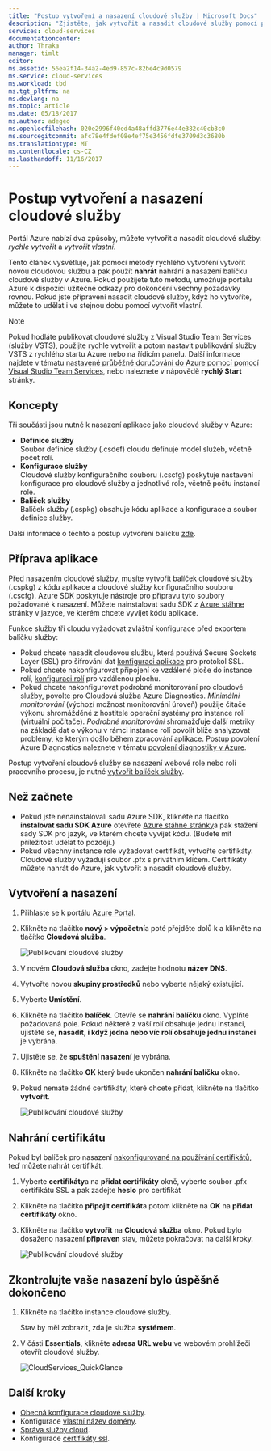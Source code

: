 ```yaml
---
title: "Postup vytvoření a nasazení cloudové služby | Microsoft Docs"
description: "Zjistěte, jak vytvořit a nasadit cloudové služby pomocí portálu Azure."
services: cloud-services
documentationcenter: 
author: Thraka
manager: timlt
editor: 
ms.assetid: 56ea2f14-34a2-4ed9-857c-82be4c9d0579
ms.service: cloud-services
ms.workload: tbd
ms.tgt_pltfrm: na
ms.devlang: na
ms.topic: article
ms.date: 05/18/2017
ms.author: adegeo
ms.openlocfilehash: 020e2996f40ed4a48affd3776e44e382c40cb3c0
ms.sourcegitcommit: afc78e4fdef08e4ef75e3456fdfe3709d3c3680b
ms.translationtype: MT
ms.contentlocale: cs-CZ
ms.lasthandoff: 11/16/2017
---
```

# <a name="how-to-create-and-deploy-a-cloud-service"></a>Postup vytvoření a nasazení cloudové služby
Portál Azure nabízí dva způsoby, můžete vytvořit a nasadit cloudové služby: *rychle vytvořit* a *vytvořit vlastní*.

Tento článek vysvětluje, jak pomocí metody rychlého vytvoření vytvořit novou cloudovou službu a pak použít **nahrát** nahrání a nasazení balíčku cloudové služby v Azure. Pokud použijete tuto metodu, umožňuje portálu Azure k dispozici užitečné odkazy pro dokončení všechny požadavky rovnou. Pokud jste připravení nasadit cloudové služby, když ho vytvoříte, můžete to udělat i ve stejnou dobu pomocí vytvořit vlastní.

> [!NOTE]
> Pokud hodláte publikovat cloudové služby z Visual Studio Team Services (služby VSTS), použijte rychle vytvořit a potom nastavit publikování služby VSTS z rychlého startu Azure nebo na řídicím panelu. Další informace najdete v tématu [nastavené průběžné doručování do Azure pomocí pomocí Visual Studio Team Services][TFSTutorialForCloudService], nebo naleznete v nápovědě **rychlý Start** stránky.
>
>

## <a name="concepts"></a>Koncepty
Tři součásti jsou nutné k nasazení aplikace jako cloudové služby v Azure:

* **Definice služby**  
  Soubor definice služby (.csdef) cloudu definuje model služeb, včetně počet rolí.
* **Konfigurace služby**  
  Cloudové služby konfiguračního souboru (.cscfg) poskytuje nastavení konfigurace pro cloudové služby a jednotlivé role, včetně počtu instancí role.
* **Balíček služby**  
  Balíček služby (.cspkg) obsahuje kódu aplikace a konfigurace a soubor definice služby.

Další informace o těchto a postup vytvoření balíčku [zde](cloud-services-model-and-package.md).

## <a name="prepare-your-app"></a>Příprava aplikace
Před nasazením cloudové služby, musíte vytvořit balíček cloudové služby (.cspkg) z kódu aplikace a cloudové služby konfiguračního souboru (.cscfg). Azure SDK poskytuje nástroje pro přípravu tyto soubory požadované k nasazení. Můžete nainstalovat sadu SDK z [Azure stáhne](https://azure.microsoft.com/downloads/) stránky v jazyce, ve kterém chcete vyvíjet kódu aplikace.

Funkce služby tři cloudu vyžadovat zvláštní konfigurace před exportem balíčku služby:

* Pokud chcete nasadit cloudovou službu, která používá Secure Sockets Layer (SSL) pro šifrování dat [konfiguraci aplikace](cloud-services-configure-ssl-certificate-portal.md#modify) pro protokol SSL.
* Pokud chcete nakonfigurovat připojení ke vzdálené ploše do instance rolí, [konfiguraci rolí](cloud-services-role-enable-remote-desktop-new-portal.md) pro vzdálenou plochu.
* Pokud chcete nakonfigurovat podrobné monitorování pro cloudové služby, povolte pro Cloudová služba Azure Diagnostics. *Minimální monitorování* (výchozí možnost monitorování úroveň) použije čítače výkonu shromážděné z hostitele operační systémy pro instance rolí (virtuální počítače). *Podrobné monitorování* shromažďuje další metriky na základě dat o výkonu v rámci instance rolí povolit blíže analyzovat problémy, ke kterým došlo během zpracování aplikace. Postup povolení Azure Diagnostics naleznete v tématu [povolení diagnostiky v Azure](cloud-services-dotnet-diagnostics.md).

Postup vytvoření cloudové služby se nasazení webové role nebo rolí pracovního procesu, je nutné [vytvořit balíček služby](cloud-services-model-and-package.md#servicepackagecspkg).

## <a name="before-you-begin"></a>Než začnete
* Pokud jste nenainstalovali sadu Azure SDK, klikněte na tlačítko **instalovat sadu SDK Azure** otevřete [Azure stáhne stránky](https://azure.microsoft.com/downloads/)a pak stažení sady SDK pro jazyk, ve kterém chcete vyvíjet kódu. (Budete mít příležitost udělat to později.)
* Pokud všechny instance role vyžadovat certifikát, vytvořte certifikáty. Cloudové služby vyžadují soubor .pfx s privátním klíčem. Certifikáty můžete nahrát do Azure, jak vytvořit a nasadit cloudové služby.

## <a name="create-and-deploy"></a>Vytvoření a nasazení
1. Přihlaste se k portálu [Azure Portal](https://portal.azure.com/).
2. Klikněte na tlačítko **nový > výpočetní**a poté přejděte dolů k a klikněte na tlačítko **Cloudová služba**.

    ![Publikování cloudové služby](media/cloud-services-how-to-create-deploy-portal/create-cloud-service.png)
3. V novém **Cloudová služba** okno, zadejte hodnotu **název DNS**.
4. Vytvořte novou **skupiny prostředků** nebo vyberte nějaký existující.
5. Vyberte **Umístění**.
6. Klikněte na tlačítko **balíček**. Otevře se **nahrání balíčku** okno. Vyplňte požadovaná pole. Pokud některé z vaší rolí obsahuje jednu instanci, ujistěte se, **nasadit, i když jedna nebo víc rolí obsahuje jednu instanci** je vybrána.
7. Ujistěte se, že **spuštění nasazení** je vybrána.
8. Klikněte na tlačítko **OK** který bude ukončen **nahrání balíčku** okno.
9. Pokud nemáte žádné certifikáty, které chcete přidat, klikněte na tlačítko **vytvořit**.

    ![Publikování cloudové služby](media/cloud-services-how-to-create-deploy-portal/select-package.png)

## <a name="upload-a-certificate"></a>Nahrání certifikátu
Pokud byl balíček pro nasazení [nakonfigurované na používání certifikátů](cloud-services-configure-ssl-certificate-portal.md#modify), teď můžete nahrát certifikát.

1. Vyberte **certifikáty**a na **přidat certifikáty** okně, vyberte soubor .pfx certifikátu SSL a pak zadejte **heslo** pro certifikát
2. Klikněte na tlačítko **připojit certifikát**a potom klikněte na **OK** na **přidat certifikáty** okno.
3. Klikněte na tlačítko **vytvořit** na **Cloudová služba** okno. Pokud bylo dosaženo nasazení **připraven** stav, můžete pokračovat na další kroky.

    ![Publikování cloudové služby](media/cloud-services-how-to-create-deploy-portal/attach-cert.png)

## <a name="verify-your-deployment-completed-successfully"></a>Zkontrolujte vaše nasazení bylo úspěšně dokončeno
1. Klikněte na tlačítko instance cloudové služby.

    Stav by měl zobrazit, zda je služba **systémem**.
2. V části **Essentials**, klikněte **adresa URL webu** ve webovém prohlížeči otevřít cloudové služby.

    ![CloudServices_QuickGlance](./media/cloud-services-how-to-create-deploy-portal/running.png)

[TFSTutorialForCloudService]: http://go.microsoft.com/fwlink/?LinkID=251796

## <a name="next-steps"></a>Další kroky
* [Obecná konfigurace cloudové služby](cloud-services-how-to-configure-portal.md).
* Konfigurace [vlastní název domény](cloud-services-custom-domain-name-portal.md).
* [Správa služby cloud](cloud-services-how-to-manage-portal.md).
* Konfigurace [certifikáty ssl](cloud-services-configure-ssl-certificate-portal.md).
